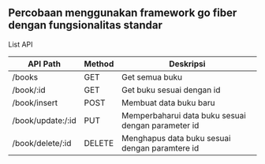 ## Percobaan menggunakan framework go fiber dengan fungsionalitas standar
List API

| API Path  | Method | Deskripsi |
| ------------- | -------------  | ------------- |
| /books  | GET | Get semua buku  |
| /book/:id  | GET | Get buku sesuai dengan id  |
| /book/insert | POST | Membuat data buku baru |
| /book/update:/:id | PUT | Memperbaharui data buku sesuai dengan parameter id | 
| /book/delete/:id | DELETE | Menghapus data buku sesuai dengan paramtere id | 
